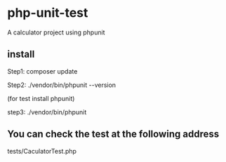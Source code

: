 # php-unit-test
A calculator project using phpunit

## install
Step1: composer update

Step2: ./vendor/bin/phpunit --version

(for test install phpunit)

step3: ./vendor/bin/phpunit

## You can check the test at the following address
tests/CaculatorTest.php
